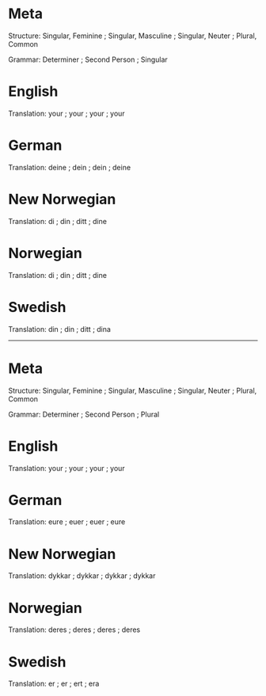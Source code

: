 Meta
====

Structure: Singular, Feminine ; Singular, Masculine ; Singular, Neuter ; Plural, Common

Grammar:   Determiner ; Second Person ; Singular



English
=======

Translation: your ; your ; your ; your




German
======

Translation: deine ; dein ; dein ; deine



New Norwegian
=============

Translation: di ; din ; ditt ; dine



Norwegian
=========

Translation: di ; din ; ditt ; dine



Swedish
=======

Translation: din ; din ; ditt ; dina



--------------------------------------------------------------------------------

Meta
====

Structure: Singular, Feminine ; Singular, Masculine ; Singular, Neuter ; Plural, Common

Grammar:   Determiner ; Second Person ; Plural



English
=======

Translation: your ; your ; your ; your




German
======

Translation: eure ; euer ; euer ; eure



New Norwegian
=============

Translation: dykkar ; dykkar ; dykkar ; dykkar



Norwegian
=========

Translation: deres ; deres ; deres ; deres



Swedish
=======

Translation: er ; er ; ert ; era
